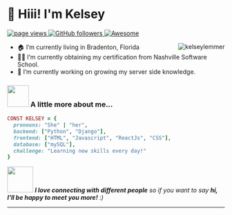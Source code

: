 <h1 align="left" id="macropower-title">👋 Hiii! I'm Kelsey</h1>
<p align="left">
  <a href="https://github.com/kelseylemmer">
    <img src="https://komarev.com/ghpvc/?username=kelseylemmer" alt="page views">
  </a>
  <a href="https://github.com/kelseylemmer?tab=followers">
    <img alt="GitHub followers" src="https://img.shields.io/github/followers/kelseylemmer?color=green&logo=github">
  </a>
  <a href="https://github.com/abhisheknaiidu/awesome-github-profile-readme">
    <img alt="Awesome" src="https://awesome.re/mentioned-badge.svg">
  </a>
</p>

<a href="#dereknguyen269-title">
  <img src="https://github-readme-stats.vercel.app/api?username=dereknguyen269&show_icons=true" alt="kelseylemmer" align="right" />
</a>

- 🏠 I’m currently living in Bradenton, Florida
- 👨‍💻 I’m currently obtaining my certification from Nashville Software School.
- 🔭 I’m currently working on growing my server side knowledge.


### <img src="https://media.giphy.com/media/VgCDAzcKvsR6OM0uWg/giphy.gif" width="50"> A little more about me...  

```ruby
CONST KELSEY = {
  pronouns: "She" | "her",
  backend: ["Python", "Django"],
  frontend: ["HTML", "Javascript", "ReactJs", "CSS"],
  database: ["mySQL"],
  challenge: "Learning new skills every day!"
}
```

<img src="https://media.giphy.com/media/LnQjpWaON8nhr21vNW/giphy.gif" width="60"> <em><b>I love connecting with different people</b> so if you want to say <b>hi, I'll be happy to meet you more!</b> :)</em>

---
